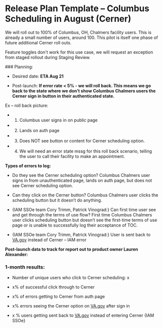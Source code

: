 # **Release Plan Template – Columbus Scheduling in August** (Cerner)


We will roll out to 100% of Columbus, OH, Chalmers facility users. This is already a small number of users, around 100. This pilot is itself one phase of future additional Cerner roll outs.  

Feature toggles don't work for this use case, we will request an exception from staged rollout during Staging Review.

\### Planning:

- Desired date: **ETA Aug 21**



- Post-launch: **If error rate < 5% - we will roll back. This means we go back to the state where we don’t show Columbus Chalmers users the Cerner sign in button in their authenticated state.**


Ex – roll back picture:

- 1.   Columbus user signs in on public page

- 2.   Lands on auth page

- 3.   Does NOT see button or content for Cerner scheduling option.

- 4.   We will need an error state mssg for this roll back scenario, telling the user to call their facility to make an appointment.


**Types of errors to log:**
- Do they see the Cerner scheduling option?  Columbus Chalmers user signs in from unauthenticated page, lands on auth page, but does not see Cerner scheduling option.

- Can they click on the Cerner button?  Columbus Chalmers user clicks the scheduling button but it doesn’t do anything.

- {IAM SSOe team Cory Trimm, Patrick Vinograd:} Can first time user see and get through the terms of use flow?  First time Columbus Chalmers user clicks scheduling button but doesn’t see the first-time terms of use page or is unable to successfully log their acceptance of TOC.

- {IAM SSOe team Cory Trimm, Patrick Vinograd:} User is sent back to [VA.gov](http://va.gov/) instead of Cerner – IAM error


**Post-launch data to track for report out to product owner Lauren Alexander:**

### 1-month results:

- Number of unique users who click to Cerner scheduling: x

- x% of successful click through to Cerner

- x% of errors getting to Cerner from auth page

- x% errors seeing the Cerner option on [VA.gov](http://va.gov/) after sign in

- x % users getting sent back to [VA.gov](http://va.gov/) instead of entering Cerner {IAM SSOe}
